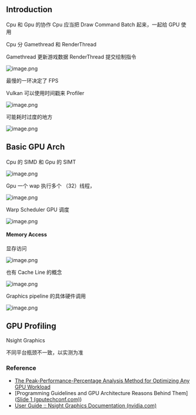 ## Introduction

Cpu 和 Gpu 的协作
Cpu 应当把 Draw Command Batch 起来，一起给 GPU 使用

Cpu 分 Gamethread 和 RenderThread

Gamethread 更新游戏数据
RenderThread 提交绘制指令

![image.png](https://image-1253155090.cos.ap-nanjing.myqcloud.com/202306021040222.png)

最慢的一环决定了 FPS

Vulkan 可以使用时间戳来 Profiler

![image.png](https://image-1253155090.cos.ap-nanjing.myqcloud.com/202306021043689.png)

可能耗时过度的地方

![image.png](https://image-1253155090.cos.ap-nanjing.myqcloud.com/202306021045044.png)



## Basic GPU Arch
Cpu 的 SIMD 和 Gpu 的 SIMT

![image.png](https://image-1253155090.cos.ap-nanjing.myqcloud.com/202306021049100.png)

Gpu 一个 wap 执行多个 （32）线程，

![image.png](https://image-1253155090.cos.ap-nanjing.myqcloud.com/202306021102679.png)

Warp Scheduler GPU 调度

![image.png](https://image-1253155090.cos.ap-nanjing.myqcloud.com/202306021107867.png)


#### Memory Access

显存访问

![image.png](https://image-1253155090.cos.ap-nanjing.myqcloud.com/202306021108745.png)

也有 Cache Line 的概念

![image.png](https://image-1253155090.cos.ap-nanjing.myqcloud.com/202306021109834.png)


Graphics pipeline 的具体硬件调用

![image.png](https://image-1253155090.cos.ap-nanjing.myqcloud.com/202306021125429.png)


## GPU Profiling

Nsight Graphics

不同平台瓶颈不一致，以实测为准

### Reference
- [The Peak-Performance-Percentage Analysis Method for Optimizing Any GPU Workload](https://developer.nvidia.com/blog/the-peak-performance-analysis-method-for-optimizing-any-gpu-workload/)
- [Programming Guidelines and GPU Architecture Reasons Behind Them]([Slide 1 (gputechconf.com)](https://on-demand.gputechconf.com/gtc/2013/presentations/S3466-Programming-Guidelines-GPU-Architecture.pdf))
- [User Guide :: Nsight Graphics Documentation (nvidia.com)](https://docs.nvidia.com/nsight-graphics/UserGuide/index.html#introduction_to_nvidia_nsight_graphics)